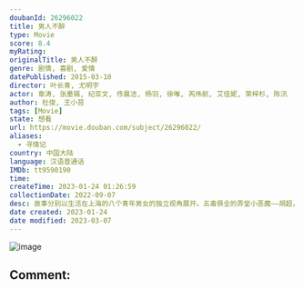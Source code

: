 ```yaml
---
doubanId: 26296022
title: 男人不醉
type: Movie
score: 8.4
myRating: 
originalTitle: 男人不醉
genre: 剧情, 喜剧, 爱情
datePublished: 2015-03-10
director: 叶长青, 尤明宇
actor: 章涛, 张墨锡, 纪亚文, 佟晨洁, 杨羽, 徐唯, 芮伟航, 艾佳妮, 荣梓杉, 陈汛
author: 杜俊, 王小苔
tags: [Movie]
state: 想看
url: https://movie.douban.com/subject/26296022/
aliases:
  - 寻情记
country: 中国大陆
language: 汉语普通话
IMDb: tt9590190
time: 
createTime: 2023-01-24 01:26:59
collectionDate: 2022-09-07
desc: 故事分别以生活在上海的八个青年男女的独立视角展开。五毒俱全的弄堂小恶魔——胡超，整天想着搞定远在天边近在眼前的青梅女警梅婷；心思缜密的并购雅痞男——叶军在鬼灵精老婆claire的一个追魂夺命call...
date created: 2023-01-24
date modified: 2023-03-07
---
```


![image](p2231763810.jpg)

Comment:
---
